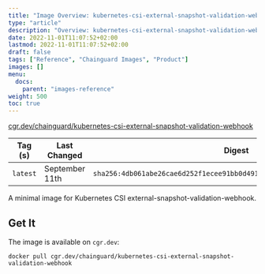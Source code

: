 ```yaml
---
title: "Image Overview: kubernetes-csi-external-snapshot-validation-webhook"
type: "article"
description: "Overview: kubernetes-csi-external-snapshot-validation-webhook Chainguard Image"
date: 2022-11-01T11:07:52+02:00
lastmod: 2022-11-01T11:07:52+02:00
draft: false
tags: ["Reference", "Chainguard Images", "Product"]
images: []
menu:
  docs:
    parent: "images-reference"
weight: 500
toc: true
---
```


[cgr.dev/chainguard/kubernetes-csi-external-snapshot-validation-webhook](https://github.com/chainguard-images/images/tree/main/images/kubernetes-csi-external-snapshot-validation-webhook)

| Tag (s)   | Last Changed   | Digest                                                                    |
|-----------|----------------|---------------------------------------------------------------------------|
|  `latest` | September 11th | `sha256:4db061abe26cae6d252f1ecee91bb0d491962adb1e07f5a092ea9aab663d466c` |



A minimal image for Kubernetes CSI external-snapshot-validation-webhook.

## Get It

The image is available on `cgr.dev`:

```
docker pull cgr.dev/chainguard/kubernetes-csi-external-snapshot-validation-webhook
```

